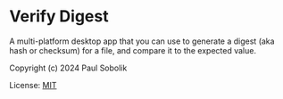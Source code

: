 # Verify Digest

A multi-platform desktop app that you can use to generate a digest (aka hash or checksum) for a file, and compare it to the expected value.

[//]: # (<img src="./src-image/screenshot.png" alt="screenshot">)


Copyright (c) 2024 Paul Sobolik

License: [MIT](./LICENSE)